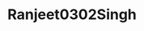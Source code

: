 ---
title: Ranjeet0302Singh
github: https://github.com/Ranjeet0302Singh
mode: dark
transition: 3s
archetype:
- Little Bit of Everything
---